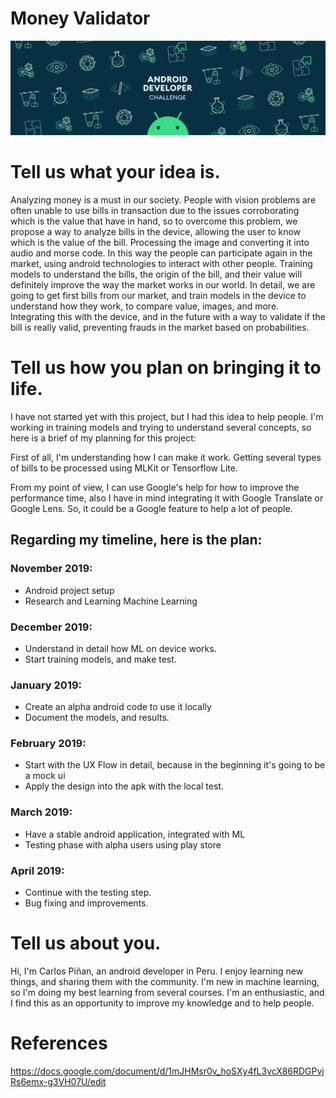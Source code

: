 # Money Validator

![Alt text](https://github.com/cpinan/AndroidDevChallenge/blob/master/androidDevChallenge.png?raw=true "Placeholder")

# Tell us what your idea is. 


Analyzing money is a must in our society. People with vision problems are often unable to use bills in transaction due to the issues corroborating which is the value that have in hand, so to overcome this problem, we propose a way to analyze bills in the device, allowing the user to know which is the value of the bill. Processing the image and converting it into audio and morse code. In this way the people can participate again in the market, using android technologies to interact with other people. Training models to understand the bills, the origin of the bill, and their value will definitely improve the way the market works in our world. In detail, we are going to get first bills from our market, and train models in the device to understand how they work, to compare value, images, and more. Integrating this with the device, and in the future with a way to validate if the bill is really valid, preventing frauds in the market based on probabilities. 


# Tell us how you plan on bringing it to life. 


I have not started yet with this project, but I had this idea to help people. I'm working in training models and trying to understand several concepts, so here is a brief of my planning for this project:

First of all, I'm understanding how I can make it work. Getting several types of bills to be processed using MLKit or Tensorflow Lite.


From my point of view, I can use Google's help for how to improve the performance time, also I have in mind integrating it with Google Translate or Google Lens. So, it could be a Google feature to help a lot of people.


## Regarding my timeline, here is the plan:

### November 2019:
- Android project setup
- Research and Learning Machine Learning

### December 2019:
- Understand in detail how ML on device works.
- Start training models, and make test.

### January 2019:
- Create an alpha android code to use it locally
- Document the models, and results.

### February 2019:
- Start with the UX Flow in detail, because in the beginning it's going to be a mock ui
- Apply the design into the apk with the local test.

### March 2019:
- Have a stable android application, integrated with ML
- Testing phase with alpha users using play store

### April 2019:
- Continue with the testing step.
- Bug fixing and improvements.

# Tell us about you. 
 

Hi, I'm Carlos Piñan, an android developer in Peru. I enjoy learning new things, and sharing them with the community. I'm new in machine learning, so I'm doing my best learning from several courses. I'm an enthusiastic, and I find this as an opportunity to improve my knowledge and to help people.

# References

https://docs.google.com/document/d/1mJHMsr0v_hoSXy4fL3vcX86RDGPvjRs6emx-g3VH07U/edit
